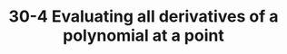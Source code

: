 ---
title: "30-4 Evaluating all derivatives of a polynomial at a point"
menuTitle: "Problem 30-4"
---